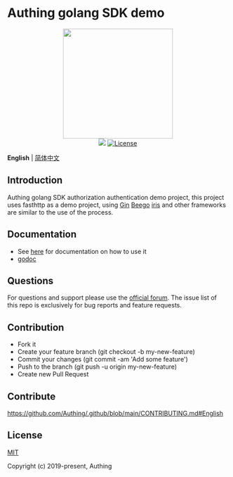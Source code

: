 # Authing golang SDK demo
<div align=center>
  <img width="250" src="https://files.authing.co/authing-console/authing-logo-new-20210924.svg" />
</div>

<div align="center">
    <a href="https://forum.authing.cn/" target="_blank"><img src="https://img.shields.io/badge/chat-forum-blue" /></a>
    <a href="https://opensource.org/licenses/MIT" target="_blank"><img src="https://img.shields.io/badge/License-MIT-success" alt="License"></a>
</div>

**English** | [简体中文](./README.zh_CN.md)

## Introduction

Authing golang SDK authorization authentication demo project, this project uses fasthttp as a demo project, using [Gin](https://gin-gonic.com/) [Beego](https://beego.vip/) [iris](https://github.com/kataras/iris) and other frameworks are similar to the use of the process.

## Documentation
- See [here](docs/auth.md) for documentation on how to use it
- [godoc](https://pkg.go.dev/github.com/Authing/authing-golang-sdk/authentication)

## Questions

For questions and support please use the [official forum](https://forum.authing.cn/). The issue list of this repo is exclusively for bug reports and feature requests.

## Contribution

- Fork it
- Create your feature branch (git checkout -b my-new-feature)
- Commit your changes (git commit -am 'Add some feature')
- Push to the branch (git push -u origin my-new-feature)
- Create new Pull Request
## Contribute

https://github.com/Authing/.github/blob/main/CONTRIBUTING.md#English


## License

[MIT](https://opensource.org/licenses/MIT)

Copyright (c) 2019-present, Authing
